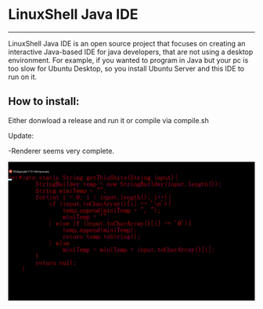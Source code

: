 # LinuxShell Java IDE

___
LinuxShell Java IDE is an open source project that focuses on creating an interactive Java-based IDE
for java developers, that are not using a desktop environment.
For example, if you wanted to program in Java but your pc is too slow for Ubuntu Desktop, so you install
Ubuntu Server and this IDE to run on it.

## How to install:
Either donwload a release and run it or compile via compile.sh

Update:

-Renderer seems very complete.

![](./github/gifs/demo1.gif)

